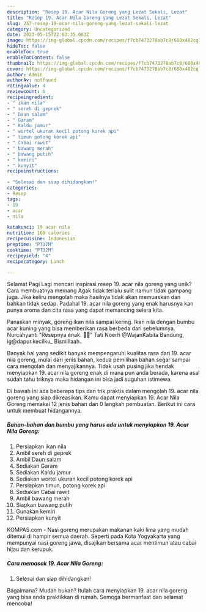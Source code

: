 ```yaml
---
description: "Resep 19. Acar Nila Goreng yang Lezat Sekali, Lezat"
title: "Resep 19. Acar Nila Goreng yang Lezat Sekali, Lezat"
slug: 257-resep-19-acar-nila-goreng-yang-lezat-sekali-lezat
category: Uncategorized
date: 2023-05-15T22:03:35.063Z
image: https://img-global.cpcdn.com/recipes/f7cb7473278ab7c8/680x482cq70/19-acar-nila-goreng-foto-resep-utama.jpg
hideToc: false
enableToc: true
enableTocContent: false
thumbnail: https://img-global.cpcdn.com/recipes/f7cb7473278ab7c8/680x482cq70/19-acar-nila-goreng-foto-resep-utama.jpg
cover: https://img-global.cpcdn.com/recipes/f7cb7473278ab7c8/680x482cq70/19-acar-nila-goreng-foto-resep-utama.jpg
author: Admin
authorAv: notfound
ratingvalue: 4
reviewcount: 6
recipeingredient:
- " ikan nila"
- " sereh di geprek"
- " Daun salam"
- " Garam"
- " Kaldu jamur"
- " wortel ukuran kecil potong korek api"
- " timun potong korek api"
- " Cabai rawit"
- " bawang merah"
- " bawang putih"
- " kemiri"
- " kunyit"
recipeinstructions:

- "Selesai dan siap dihidangkan!"
categories:
- Resep
tags:
- 19
- acar
- nila

katakunci: 19 acar nila 
nutrition: 180 calories
recipecuisine: Indonesian
preptime: "PT37M"
cooktime: "PT32M"
recipeyield: "4"
recipecategory: Lunch

---
```



Selamat Pagi Lagi mencari inspirasi resep 19. acar nila goreng yang unik? Cara membuatnya memang Agak tidak terlalu sulit namun tidak gampang juga. Jika keliru mengolah maka hasilnya tidak akan memuaskan dan bahkan tidak sedap. Padahal 19. acar nila goreng yang enak harusnya kan punya aroma dan cita rasa yang dapat memancing selera kita.


Panaskan minyak, goreng ikan nila sampai kering. Ikan nila dengan bumbu acar kuning yang bisa memberikan rasa berbeda dari sebelumnya. Nurcahyanti &#34;Resepnya enak. 🤗🤗&#34; Tati Noerh @WajanKabita Bandung, ig@dapur.kecilku_ Bismillaah.

Banyak hal yang sedikit banyak mempengaruhi kualitas rasa dari 19. acar nila goreng, mulai dari jenis bahan, kedua pemilihan bahan segar sampai cara mengolah dan menyajikannya. Tidak usah pusing jika hendak menyiapkan 19. acar nila goreng enak di mana pun anda berada, karena asal sudah tahu triknya maka hidangan ini bisa jadi suguhan istimewa.


Di bawah ini ada beberapa tips dan trik praktis dalam mengolah 19. acar nila goreng yang siap dikreasikan. Kamu dapat menyiapkan 19. Acar Nila Goreng memakai 12 jenis bahan dan 0 langkah pembuatan. Berikut ini cara untuk membuat hidangannya.

<!--inarticleads1-->

##### Bahan-bahan dan bumbu yang harus ada untuk menyiapkan 19. Acar Nila Goreng:

1. Persiapkan  ikan nila
1. Ambil  sereh di geprek
1. Ambil  Daun salam
1. Sediakan  Garam
1. Sediakan  Kaldu jamur
1. Sediakan  wortel ukuran kecil potong korek api
1. Persiapkan  timun, potong korek api
1. Sediakan  Cabai rawit
1. Ambil  bawang merah
1. Siapkan  bawang putih
1. Gunakan  kemiri
1. Persiapkan  kunyit


KOMPAS.com - Nasi goreng merupakan makanan kaki lima yang mudah ditemui di hampir semua daerah. Seperti pada Kota Yogyakarta yang mempunyai nasi goreng jawa, disajikan bersama acar mentimun atau cabai hijau dan kerupuk. 

<!--inarticleads2-->

##### Cara memasak 19. Acar Nila Goreng:


1. Selesai dan siap dihidangkan!



Bagaimana? Mudah bukan? Itulah cara menyiapkan 19. acar nila goreng yang bisa anda praktikkan di rumah. Semoga bermanfaat dan selamat mencoba!
